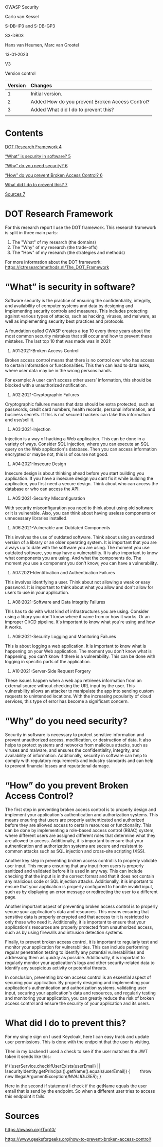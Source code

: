 ﻿OWASP Security


Carlo van Kessel 

S-DB-IP3 and S-DB-GP3

S3-DB03

Hans van Heumen, Marc van Grootel

13-01-2023

V3



Version control 


|Version|Changes|
| :- | :- |
|1|Initial version. |
|2|Added How do you prevent Broken Access Control?|
|3|Added What did I do to prevent this?|
|||


# Contents
[DOT Research Framework	4](#_toc124599553)

[“What” is security in software?	5](#_toc124599554)

[“Why” do you need security?	6](#_toc124599555)

[“How” do you prevent Broken Access Control?	6](#_toc124599556)

[What did I do to prevent this?	7](#_toc124599557)

[Sources	7](#_toc124599558)







# <a name="_toc124599553"></a>DOT Research Framework
For this research report I use the DOT framework. This research framework is split in three main parts: 

1. The "What" of my research (the domains)
1. The "Why" of my research (the trade-offs)
1. The "How" of my research (the strategies and methods)

For more information about the DOT framework: <https://ictresearchmethods.nl/The_DOT_Framework> 


# <a name="_toc124599554"></a>“What” is security in software?
Software security is the practice of ensuring the confidentiality, integrity, and availability of computer systems and data by designing and implementing security controls and measures. This includes protecting against various types of attacks, such as hacking, viruses, and malware, as well as implementing security best practices and protocols. 

A foundation called OWASP creates a top 10 every three years about the most common security mistakes that still occur and how to prevent these mistakes. The last top 10 that was made was in 2021: 

1. A01:2021-Broken Access Control

Broken access control means that there is no control over who has access to certain information or functionalities. This then can lead to data leaks, where user data may be in the wrong persons hands. 

For example: A user can’t access other users’ information, this should be blocked with a unauthorized notification. 

1. A02:2021-Cryptographic Failures

Cryptographic failures means that data should be extra protected, such as passwords, credit card numbers, health records, personal information, and business secrets. If this is not secured hackers can take this information and use/sell it. 

1. A03:2021-Injection

Injection is a way of hacking a Web application. This can be done in a variety of ways. Consider SQL injection, where you can execute an SQL query on the Web application's database. Then you can access information encrypted or maybe not, this is of course not good. 

1. A04:2021-Insecure Design

Insecure design is about thinking ahead before you start building you application. If you have a insecure design you cant fix it while building the application, you first need a secure design. Think about who can access the database or who can access the API. 

1. A05:2021-Security Misconfiguration

With security misconfiguration you need to think about using old software or it is vulnerable. Also, you can think about having useless components or unnecessary libraries installed. 

1. A06:2021-Vulnerable and Outdated Components

This involves the use of outdated software. Think about using an outdated version of a library or an older operating system. It is important that you are always up to date with the software you are using. The moment you use outdated software, you may have a vulnerability. It is also important to know what components you are using. And what the components do. The moment you use a component you don't know; you can have a vulnerability.

1. A07:2021-Identification and Authentication Failures

This involves identifying a user. Think about not allowing a weak or easy password. It is important to think about what you allow and don't allow for users to use in your application.

1. A08:2021-Software and Data Integrity Failures

This has to do with what kind of infrastructures you are using. Consider using a libary you don't know where it came from or how it works. Or an improper CI/CD pipeline. It's important to know what you're using and how it works.

1. A09:2021-Security Logging and Monitoring Failures

This is about logging a web application. It is important to know what is happening on your Web application. The moment you don't know what is happening, you can't know if there is a vulnerability. This can be done with logging in specific parts of the application. 

1. A10:2021-Server-Side Request Forgery

These issues happen when a web app retrieves information from an external source without checking the URL input by the user. This vulnerability allows an attacker to manipulate the app into sending custom requests to unintended locations. With the increasing popularity of cloud services, this type of error has become a significant concern.

# <a name="_toc124599555"></a>“Why” do you need security? 
Security in software is necessary to protect sensitive information and prevent unauthorized access, modification, or destruction of data. It also helps to protect systems and networks from malicious attacks, such as viruses and malware, and ensures the confidentiality, integrity, and availability of information. Additionally, security in software can help to comply with regulatory requirements and industry standards and can help to prevent financial losses and reputational damage.

# <a name="_toc124599556"></a>“How” do you prevent Broken Access Control?
The first step in preventing broken access control is to properly design and implement your application's authentication and authorization systems. This means ensuring that users are properly authenticated and authorized before they are allowed access to certain resources or functionality. This can be done by implementing a role-based access control (RBAC) system, where different users are assigned different roles that determine what they are allowed to access. Additionally, it is important to ensure that your authentication and authorization systems are secure and resistant to common attacks such as SQL injection and cross-site scripting (XSS).

Another key step in preventing broken access control is to properly validate user input. This means ensuring that any input from users is properly sanitized and validated before it is used in any way. This can include checking that the input is in the correct format and that it does not contain any malicious code or SQL injection attacks. Additionally, it is important to ensure that your application is properly configured to handle invalid input, such as by displaying an error message or redirecting the user to a different page.

Another important aspect of preventing broken access control is to properly secure your application's data and resources. This means ensuring that sensitive data is properly encrypted and that access to it is restricted to only those who need it. Additionally, it is important to ensure that your application's resources are properly protected from unauthorized access, such as by using firewalls and intrusion detection systems.

Finally, to prevent broken access control, it is important to regularly test and monitor your application for vulnerabilities. This can include performing regular penetration testing to identify any potential vulnerabilities and addressing them as quickly as possible. Additionally, it is important to regularly monitor your application's logs and other security-related data to identify any suspicious activity or potential threats.

In conclusion, preventing broken access control is an essential aspect of securing your application. By properly designing and implementing your application's authentication and authorization systems, validating user input, securing your application's data and resources, and regularly testing and monitoring your application, you can greatly reduce the risk of broken access control and ensure the security of your application and its users.


# <a name="_toc124599557"></a>What did I do to prevent this? 
For my single sign on I used Keycloak, here I can easy track and update user permissions. This is done with the endpoint that the user is visiting.



Then in my backend I used a check to see if the user matches the JWT token it sends like this: 

if (!userService.checkIfUserExists(userEmail) || !securityIdentity.getPrincipal().getName().equals(userEmail)) {
`    `throw new IllegalArgumentException(*INVALIDUSER*);
}

Here in the second if statement I check if the getName equals the user email that is send by the endpoint. So when a different user tries to access this endpoint it fails. 

# <a name="_toc124599558"></a>Sources
<https://owasp.org/Top10/> 

<https://www.geeksforgeeks.org/how-to-prevent-broken-access-control/> 


